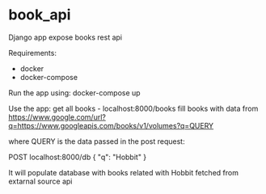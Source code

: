 # book_api
Django app expose books rest api

Requirements:
- docker
- docker-compose 

Run the app using: docker-compose up

Use the app: get all books - localhost:8000/books fill books with data from https://www.google.com/url?q=https://www.googleapis.com/books/v1/volumes?q=QUERY 

where QUERY is the data passed in the post request: 

POST localhost:8000/db { "q": "Hobbit" } 

It will populate database with books related with Hobbit fetched from extarnal source api
